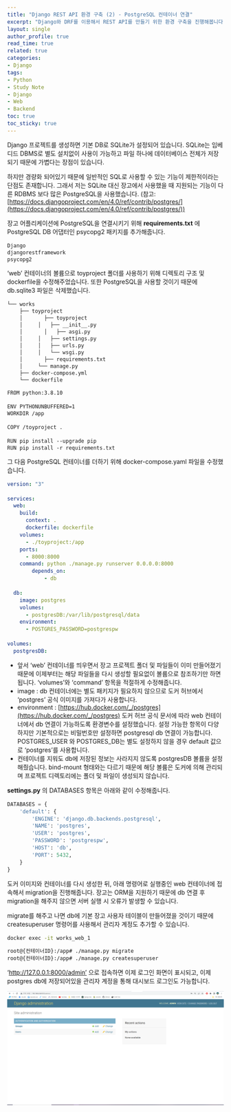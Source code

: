 ```yaml
---
title: "Django REST API 환경 구축 (2) - PostgreSQL 컨테이너 연결"
excerpt: "Django와 DRF를 이용해서 REST API를 만들기 위한 환경 구축을 진행해봅니다."
layout: single
author_profile: true
read_time: true
related: true
categories:
- Django
tags:
- Python
- Study Note
- Django
- Web
- Backend
toc: true
toc_sticky: true
---
```


Django 프로젝트를 생성하면 기본 DB로 SQLite가 설정되어 있습니다. SQLite는 임베디드 DBMS로 별도 설치없이 사용이 가능하고 파일 하나에 데이터베이스 전체가 저장되기 때문에 가볍다는 장점이 있습니다.

하지만 경량화 되어있기 때문에 일반적인 SQL로 사용할 수 있는 기능이 제한적이라는 단점도 존재합니다. 그래서 저는 SQLite 대신 장고에서 사용했을 때 지원되는 기능이 다른 RDBMS 보다 많은 PostgreSQL을 사용했습니다. (참고:[https://docs.djangoproject.com/en/4.0/ref/contrib/postgres/](https://docs.djangoproject.com/en/4.0/ref/contrib/postgres/))

장고 어플리케이션에 PostgreSQL을 연결시키기 위해 **requirements.txt** 에 PostgreSQL DB 어댑터인 psycopg2 패키지를 추가해줍니다.

```
Django
djangorestframework
psycopg2
```

‘web’ 컨테이너의 볼륨으로 toyproject 폴더를 사용하기 위해 디렉토리 구조 및 dockerfile을 수정해주었습니다. 또한 PostgreSQL을 사용할 것이기 때문에 db.sqlite3 파일은 삭제했습니다.

```
└── works
	├── toyproject
	│		├── toyproject
	│	  │   ├── __init__.py
	│		│   ├── asgi.py
	│	  │   ├── settings.py
	│	  │   ├── urls.py
	│	  │   └── wsgi.py
	│		├── requirements.txt
	│	  └── manage.py
	├── docker-compose.yml
	└── dockerfile
```

```docker
FROM python:3.8.10

ENV PYTHONUNBUFFERED=1
WORKDIR /app

COPY /toyproject .

RUN pip install --upgrade pip
RUN pip install -r requirements.txt
```

그 다음 PostgreSQL 컨테이너를 더하기 위해 docker-compose.yaml 파일을 수정했습니다.

```yaml
version: "3"

services:
  web:
    build:
      context: .
      dockerfile: dockerfile
    volumes:
      - ./toyproject:/app
    ports:
      - 8000:8000
    command: python ./manage.py runserver 0.0.0.0:8000
		depends_on:
			- db

  db:
    image: postgres
    volumes:
      - postgresDB:/var/lib/postgresql/data
    environment:
      - POSTGRES_PASSWORD=postgrespw

volumes:
  postgresDB:
```

- 앞서 ‘web’ 컨테이너를 띄우면서 장고 프로젝트 폴더 및 파일들이 이미 만들어졌기 때문에 이제부터는 해당 파일들을 다시 생성할 필요없이 볼륨으로 참조하기만 하면 됩니다. ‘volumes’와 ‘command’ 항목을 적절하게 수정해줍니다.
- image : db 컨테이너에는 별도 패키지가 필요하지 않으므로 도커 허브에서 ‘postgres’ 공식 이미지를 가져다가 사용합니다.
- environment : [https://hub.docker.com/_/postgres](https://hub.docker.com/_/postgres) 도커 허브 공식 문서에 따라 web 컨테이너에서 db 연결이 가능하도록 환경변수를 설정했습니다. 설정 가능한 항목이 다양하지만 기본적으로는 비밀번호만 설정하면 postgresql db 연결이 가능합니다. POSTGRES_USER 와 POSTGRES_DB는 별도 설정하지 않을 경우 default 값으로 ‘postgres’를 사용합니다.
- 컨테이너를 지워도 db에 저장된 정보는 사라지지 않도록 postgresDB 볼륨을 설정해줬습니다. bind-mount 형태와는 다르기 때문에 해당 볼륨은 도커에 의해 관리되며 프로젝트 디렉토리에는 폴더 및 파일이 생성되지 않습니다.

**settings.py** 의 DATABASES 항목은 아래와 같이 수정해줍니다.

```python
DATABASES = {
    'default': {
        'ENGINE': 'django.db.backends.postgresql',
        'NAME': 'postgres',
        'USER': 'postgres',
        'PASSWORD': 'postgrespw',
        'HOST': 'db',
        'PORT': 5432,
    }
}
```

도커 이미지와 컨테이너를 다시 생성한 뒤, 아래 명령어로 실행중인 web 컨테이너에 접속해서 migration을 진행해줍니다. 장고는 ORM을 지원하기 때문에 db 연결 후 migration을 해주지 않으면 서버 실행 시 오류가 발생할 수 있습니다.

migrate를 해주고 나면 db에 기본 장고 사용자 테이블이 만들어졌을 것이기 때문에 createsuperuser 명령어를 사용해서 관리자 계정도 추가할 수 있습니다.

```bash
docker exec -it works_web_1
```

```bash
root@{컨테이너ID}:/app# ./manage.py migrate
root@{컨테이너ID}:/app# ./manage.py createsuperuser
```

‘http://127.0.0.1:8000/admin’ 으로 접속하면 이제 로그인 화면이 표시되고, 이제 postgres db에 저장되어있을 관리자 계정을 통해 대시보드 로그인도 가능합니다.

<p align="center" style="color:#808080"><img src="https://raw.githubusercontent.com/lucathree/lucathree.github.io/master/assets/images/2022/2022-04-16.png">